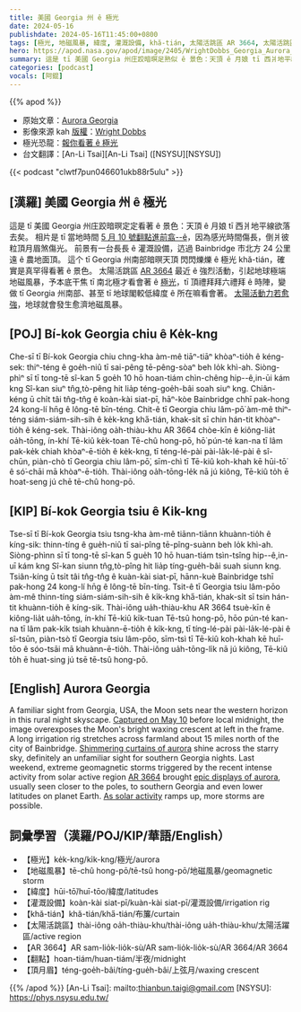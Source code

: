 ```yaml
---
title: 美國 Georgia 州 ê 極光
date: 2024-05-16
publishdate: 2024-05-16T11:45:00+0800
tags: [極光, 地磁風暴, 緯度, 灌溉設備, khă-tián, 太陽活跳區 AR 3664, 太陽活跳區, 翻點, 頂月眉]
hero: https://apod.nasa.gov/apod/image/2405/WrightDobbs_Georgia_Aurora_2_1024.jpg
summary: 這是 tī 美國 Georgia 州庄跤暗暝足熟似 ê 景色：天頂 ê 月娘 tī 西爿地平線欲落去矣。
categories: [podcast]
vocals: [阿錕]
---
```


{{% apod %}}

- 原始文章：[Aurora Georgia](https://apod.nasa.gov/apod/ap240516.html)
- 影像來源 kah [版權][copyright]：[Wright Dobbs](https://www.instagram.com/wrightdobbs/)
- 極光恐龍：[報你看著 ê 極光](https://www.aurorasaurus.org/)
- 台文翻譯：[An-Li Tsai][An-Li Tsai] ([NSYSU][NSYSU])

{{< podcast "clwtf7pun046601ukb88r5ulu" >}}

## [漢羅] 美國 Georgia 州 ê 極光
這是 tī 美國 Georgia 州庄跤暗暝定定看著 ê 景色：天頂 ê 月娘 tī 西爿地平線欲落去矣。
相片是 tī 當地時間 [5 月 10 號翻點進前翕--ê][Captured on May 10]，因為感光時間傷長，倒爿彼粒頂月眉煞傷光。
前景有一台長長 ê 灌溉設備，迒過 Bainbridge 市北方 24 公里遠 ê 農地面頂。
這个 tī Georgia 州南部暗暝天頂 閃閃爍爍 ê 極光 khă-tián，確實是真罕得看著 ê 景色。
太陽活跳區 [AR 3664][AR 3664] 最近 ê 強烈活動，引起地球極端地磁風暴，予本底干焦 tī 南北極才看會著 ê [極光][epic displays of aurora]，tī 頂禮拜拜六禮拜 ê 時陣，變做 tī Georgia 州南部、甚至 tī 地球閣較低緯度 ê 所在嘛看會著。
[太陽活動力若愈強][As solar activity]，地球就會發生愈濟地磁風暴。

## [POJ] Bí-kok Georgia chiu ê Ke̍k-kng
Che-sī tī Bí-kok Georgia chiu chng-kha àm-mê tiāⁿ-tiāⁿ khòaⁿ-tio̍h ê kéng-sek: thiⁿ-téng ê goe̍h-niû tī sai-pêng tē-pêng-sòaⁿ beh lo̍k khì-ah.
Siòng-phìⁿ sī tī tong-tē sî-kan 5 goe̍h 10 hō hoan-tiám chìn-chêng hip--ê,in-ūi kám kng Sî-kan siuⁿ tn̂g,tò-pêng hit lia̍p téng-goe̍h-bâi soah siuⁿ kng.
Chiân-kéng ū chi̍t tâi tn̂g-tn̂g ê koàn-kài siat-pī, hāⁿ-kòe Bainbridge chhī pak-hong 24 kong-lí hn̄g ê lông-tē bīn-téng.
Chit-ê tī Georgia chiu lâm-pō͘ àm-mê thiⁿ-téng siám-siám-sih-sih ê ke̍k-kng kha̋-tián, khak-si̍t sī chin hán-tit khòaⁿ-tio̍h ê kéng-sek.
Thài-iông oa̍h-thiàu-khu AR 3664 chòe-kīn ê kiông-lia̍t oa̍h-tōng, ín-khí Tē-kiû ke̍k-toan Tē-chû hong-pō, hō͘ pún-té kan-na tī lâm pak-ke̍k chiah khòaⁿ-ē-tio̍h ê ke̍k-kng, tī téng-lé-pài pài-la̍k-lé-pài ê sî-chūn, piàn-chò tī Georgia chiu lâm-pō͘, sīm-chì tī Tē-kiû koh-khah kē hūi-tō͘ ê só͘-chāi mā khòaⁿ-ē-tio̍h.
Thài-iông oa̍h-tōng-le̍k nā jú kiông, Tē-kiû to̍h ē hoat-seng jú chē tē-chû hong-pō.

## [KIP] Bí-kok Georgia tsiu ê Ki̍k-kng
Tse-sī tī Bí-kok Georgia tsiu tsng-kha àm-mê tiānn-tiānn khuànn-tio̍h ê kíng-sik: thinn-tíng ê gue̍h-niû tī sai-pîng tē-pîng-suànn beh lo̍k khì-ah.
Siòng-phìnn sī tī tong-tē sî-kan 5 gue̍h 10 hō huan-tiám tsìn-tsîng hip--ê,in-uī kám kng Sî-kan siunn tn̂g,tò-pîng hit lia̍p tíng-gue̍h-bâi suah siunn kng.
Tsiân-kíng ū tsi̍t tâi tn̂g-tn̂g ê kuàn-kài siat-pī, hānn-kuè Bainbridge tshī pak-hong 24 kong-lí hn̄g ê lông-tē bīn-tíng.
Tsit-ê tī Georgia tsiu lâm-pōo àm-mê thinn-tíng siám-siám-sih-sih ê ki̍k-kng kha̋-tián, khak-si̍t sī tsin hán-tit khuànn-tio̍h ê kíng-sik.
Thài-iông ua̍h-thiàu-khu AR 3664 tsuè-kīn ê kiông-lia̍t ua̍h-tōng, ín-khí Tē-kiû ki̍k-tuan Tē-tsû hong-pō, hōo pún-té kan-na tī lâm pak-ki̍k tsiah khuànn-ē-tio̍h ê ki̍k-kng, tī tíng-lé-pài pài-la̍k-lé-pài ê sî-tsūn, piàn-tsò tī Georgia tsiu lâm-pōo, sīm-tsì tī Tē-kiû koh-khah kē huī-tōo ê sóo-tsāi mā khuànn-ē-tio̍h.
Thài-iông ua̍h-tōng-li̍k nā jú kiông, Tē-kiû to̍h ē huat-sing jú tsē tē-tsû hong-pō.

## [English] Aurora Georgia
A familiar sight from Georgia, USA, the Moon sets near the western horizon in this rural night skyscape.
[Captured on May 10][Captured on May 10] before local midnight, the image overexposes the Moon's bright waxing crescent at left in the frame.
A long irrigation rig stretches across farmland about 15 miles north of the city of Bainbridge.
[Shimmering curtains of aurora][Shimmering curtains of aurora] shine across the starry sky, definitely an unfamiliar sight for southern Georgia nights.
Last weekend, extreme geomagnetic storms triggered by the recent intense activity from solar active region [AR 3664][AR 3664] brought [epic displays of aurora][epic displays of aurora], usually seen closer to the poles, to southern Georgia and even lower latitudes on planet Earth.
[As solar activity][As solar activity] ramps up, more storms are possible.

## 詞彙學習（漢羅/POJ/KIP/華語/English）
- 【極光】ke̍k-kng/ki̍k-kng/極光/aurora
- 【地磁風暴】tē-chû hong-pō/tē-tsû hong-pō/地磁風暴/geomagnetic storm
- 【緯度】hūi-tō͘/huī-tōo/緯度/latitudes
- 【灌溉設備】koàn-kài siat-pī/kuàn-kài siat-pī/灌溉設備/irrigation rig
- 【khă-tián】khă-tián/kha̋-tián/布簾/curtain
- 【太陽活跳區】thài-iông oa̍h-thiàu-khu/thài-iông ua̍h-thiàu-khu/太陽活躍區/active region
- 【AR 3664】AR sam-lio̍k-lio̍k-sù/AR sam-lio̍k-lio̍k-sù/AR 3664/AR 3664
- 【翻點】hoan-tiám/huan-tiám/半夜/midnight
- 【頂月眉】téng-goe̍h-bâi/tíng-gue̍h-bâi/上弦月/waxing crescent

{{% /apod %}}
[An-Li Tsai]: mailto:thianbun.taigi@gmail.com
[NSYSU]: https://phys.nsysu.edu.tw/

[copyright]: https://apod.nasa.gov/apod/fap/lib/about_apod.html#srapply
[License3]: https://creativecommons.org/licenses/by/3.0/
[License2]:https://creativecommons.org/licenses/by-nc-nd/2.0/

[Captured on May 10]:https://www.instagram.com/wrightdobbs/p/C63j2QrrYSJ/
[Shimmering curtains of aurora]:https://www.youtube.com/watch?v=Jt_XvnVrDco
[AR 3664]:https://apod.nasa.gov/apod/ap240515.html
[epic displays of aurora]:https://www.facebook.com/media/set?set=a.431368006258449&type=3
[As solar activity]:https://blogs.nasa.gov/solarcycle25/
